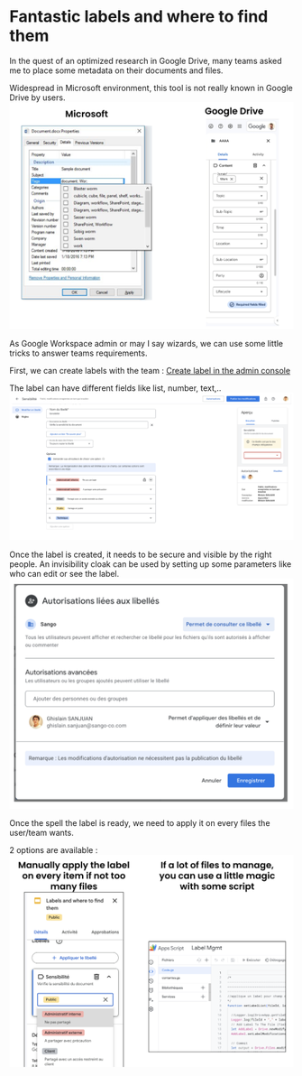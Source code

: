 # Fantastic labels and where to find them

In the quest of an optimized research in Google Drive, many teams asked me to place some metadata on their documents and files. 

Widespread in Microsoft environment, this tool is not really known in Google Drive by users. 
![1](https://github.com/GhislainSanjuan/fanstastics-labels-and-where-to-find-them/blob/main/docs/Label_MS_vs_GW.png)

As Google Workspace admin or may I say wizards, we can use some little tricks to answer teams requirements.  

First, we can create labels with the team : [Create label in the admin console](https://apps.google.com/supportwidget/articlehome?hl=en_fm&article_url=https%3A%2F%2Fsupport.google.com%2Fa%2Fanswer%2F13127870%3Fhl%3Den_fm&assistant_id=generic-unu&product_context=13127870&product_name=UnuFlow&trigger_context=a)

The label can have  different fields like list, number, text,..
![1](https://github.com/GhislainSanjuan/fanstastics-labels-and-where-to-find-them/blob/main/docs/label_setup.png)

Once the label is created, it needs to be secure and visible by the right people. 
An invisibility cloak can be used by setting up some parameters like who can edit or see the label.
![1](https://github.com/GhislainSanjuan/fanstastics-labels-and-where-to-find-them/blob/main/docs/label_sharing.png)

Once the spell the label is ready, we need to apply it on every files the user/team wants.
 
2 options are available :
![1](https://github.com/GhislainSanjuan/fanstastics-labels-and-where-to-find-them/blob/main/docs/label_application.png)




